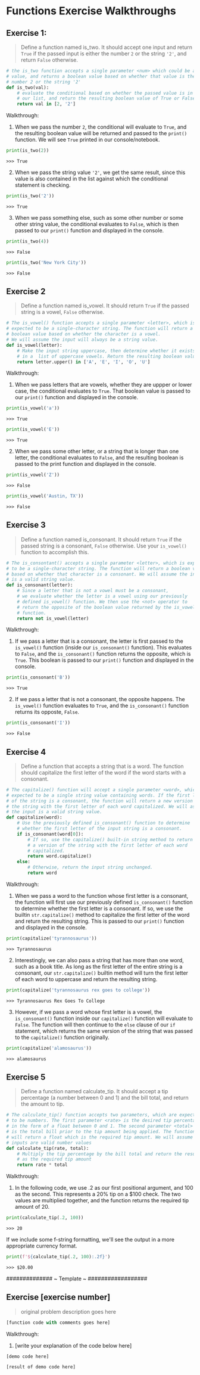 # Functions Exercise Walkthroughs

## Exercise 1:
> Define a function named is_two. It should accept one input and return
> `True` if the passed input is either the number `2` or the string `'2'`, 
> and return `False` otherwise.

```python
# the is_two function accepts a single parameter <num> which could be any 
# value, and returns a boolean value based on whether that value is the 
# number 2 or the string '2'
def is_two(val):
    # evaluate the conditional based on whether the passed value is in
    # our list, and return the resulting boolean value of True or False
    return val in [2, '2']
```

Walkthrough: 

1. When we pass the number `2`, the conditional will evaluate to `True`, and 
   the resulting boolean value will be returned and passed to the `print()`
   function. We will see `True` printed in our console/notebook. 

```python
print(is_two(2))
```
```
>>> True
```

2. When we pass the string value `'2'`, we get the same result, since 
   this value is also contained in the list against which the conditional
   statement is checking. 

```python
print(is_two('2'))
```
```
>>> True
```

3. When we pass something else, such as some other number or some other
   string value, the conditional evaluates to `False`, which is then passed
   to our `print()` function and displayed in the console. 

```python
print(is_two(4))
```
```
>>> False
```

```python
print(is_two('New York City'))
```
```
>>> False
```

## Exercise 2

> Define a function named is_vowel. It should return `True` if the passed 
> string is a vowel, `False` otherwise.

```python
# The is_vowel() function accepts a single parameter <letter>, which is 
# expected to be a single-character string. The function will return a 
# boolean value based on whether the character is a vowel.
# We will assume the input will always be a string value.
def is_vowel(letter):
    # Make the input string uppercase, then determine whether it exists
    # in a  list of uppercase vowels. Return the resulting boolean value. 
    return letter.upper() in ['A', 'E', 'I', 'O', 'U']
```

Walkthrough:

1. When we pass letters that are vowels, whether they are uppper or 
   lower case, the conditional evaluates to `True`. That boolean value
   is passed to our `print()` function and displayed in the console. 

```python 
print(is_vowel('a'))
```
```
>>> True
```
```python 
print(is_vowel('E'))
```
```
>>> True
```

2. When we pass some other letter, or a string that is longer than one
   letter, the conditional evaluates to `False`, and the resulting boolean
   is passed to the print function and displayed in the console. 

```python 
print(is_vowel('Z'))
```
```
>>> False
```
```python 
print(is_vowel('Austin, TX'))
```
```
>>> False
```

## Exercise 3

> Define a function named is_consonant. It should return `True` if the 
> passed string is a consonant, `False` otherwise. Use your `is_vowel()` 
> function to accomplish this.

```python
# The is_consontant() accepts a single parameter <letter>, which is expected
# to be a single-character string. The function will return a boolean value
# based on whether that character is a consonant. We will assume the input
# is a valid string value. 
def is_consonant(letter):
    # Since a letter that is not a vowel must be a consonant,
    # we evaluate whether the letter is a vowel using our previously 
    # defined is_vowel() function. We then use the <not> operator to 
    # return the opposite of the boolean value returned by the is_vowel()
    # function. 
    return not is_vowel(letter)
```

Walkthrough:

1. If we pass a letter that is a consonant, the letter is first passed to the
   `is_vowel()` function (inside our `is_consonant()` function). This evaluates to 
   `False`, and the `is_consonant()` function returns the opposite, which is `True`. 
   This boolean is passed to our `print()` function and displayed in the console. 

```python
print(is_consonant('B'))
```
```
>>> True
```

2. If we pass a letter that is not a consonant, the opposite happens. The
   `is_vowel()` function evaluates to `True`, and the `is_consonant()` function 
   returns its opposte, `False`. 

```python
print(is_consonant('I'))
```
```
>>> False
```

## Exercise 4

> Define a function that accepts a string that is a word. The 
> function should capitalize the first letter of the word if the 
> word starts with a consonant.

```python
# The capitalize() function will accept a single parameter <word>, which is
# expected to be a single string value containing words. If the first letter
# of the string is a consonant, the function will return a new version of 
# the string with the first letter of each word capitalized. We will assume
# the input is a valid string value. 
def capitalize(word):
    # Use the previously defined is_consonant() function to determine 
    # whether the first letter of the input string is a consonant.
    if is_consonant(word[0]):
        # If so, use the capitalize() built-in string method to return 
        # a version of the string with the first letter of each word 
        # capitalized.
        return word.capitalize()
    else:
        # Otherwise, return the input string unchanged. 
        return word
```

Walkthrough:

1. When we pass a word to the function whose first letter is a consonant,
   the function will first use our previously defined `is_consonant()` function
   to determine whether the first letter is a consonant. If so, we use the 
   builtin `str.capitalize()` method to capitalize the first letter of the word
   and return the resulting string. This is passed to our `print()` function and 
   displayed in the console. 

```python
print(capitalize('tyrannosaurus'))
```
```
>>> Tyrannosaurus
```

2. Interestingly, we can also pass a string that has more than one word, 
   such as a book title. As long as the first letter of the entire string
   is a consonant, our `str.capitalize()` builtin method will turn the first 
   letter of each word to uppercase and return the resulting string. 

```python
print(capitalize('tyrannosaurus rex goes to college'))
```
```
>>> Tyrannosaurus Rex Goes To College
```

3. However, if we pass a word whose first letter is a vowel, the `is_consonant()`
   function inside our `capitalize()` function will evaluate to `False`. The function 
   will then continue to the `else` clause of our `if` statement, which returns
   the same version of the string that was passed to the `capitalize()` function 
   originally. 

```python
print(capitalize('alamosaurus'))
```
```
>>> alamosaurus
```

## Exercise 5

> Define a function named calculate_tip. It should accept a tip 
> percentage (a number between 0 and 1) and the bill total, and return 
> the amount to tip.

```python
# The calculate_tip() function accepts two parameters, which are expected
# to be numbers. The first parameter <rate> is the desired tip percentage
# in the form of a float between 0 and 1. The second parameter <total>
# is the total bill prior to the tip amount being applied. The function 
# will return a float which is the required tip amount. We will assume the 
# inputs are valid number values
def calculate_tip(rate, total):
    # Multiply the tip percentage by the bill total and return the result
    # as the required tip amount
    return rate * total
```

Walkthrough:

1. In the following code, we use .2 as our first positional argument, and 
   100 as the second. This represents a 20% tip on a $100 check. The two
   values are multiplied together, and the function returns the required
   tip amount of 20. 

```python
print(calculate_tip(.2, 100))
```
```
>>> 20
```

   If we include some f-string formatting, we'll see the output in a more 
   appropriate currency format. 

```python
print(f'${calculate_tip(.2, 100):.2f}')
```
```
>>> $20.00
```

############## ~ Template ~ ##################
## Exercise [exercise number]

> original problem description
> goes here

```python
[function code with comments goes here]
```

Walkthrough:

1. [write your explanation of the code below here]

```python
[demo code here]
```
```
[result of demo code here]
```